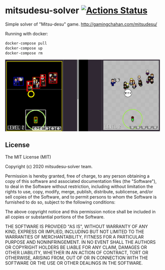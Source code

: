 # mitsudesu-solver [![Actions Status](https://github.com/naruhito/mitsudesu-solver/workflows/dockerhub/badge.svg)](https://github.com/naruhito/mitsudesu-solver/actions)

Simple solver of "Mitsu-desu" game. http://gamingchahan.com/mitsudesu/

Running with docker:

```
docker-compose pull
docker-compose up
docker-compose rm
```

![Level2](images/level2.png)

## License

The MIT License (MIT)

Copyright (c) 2020 mitsudesu-solver team.

Permission is hereby granted, free of charge, to any person obtaining a copy
of this software and associated documentation files (the "Software"), to deal
in the Software without restriction, including without limitation the rights
to use, copy, modify, merge, publish, distribute, sublicense, and/or sell
copies of the Software, and to permit persons to whom the Software is
furnished to do so, subject to the following conditions:

The above copyright notice and this permission notice shall be included in all
copies or substantial portions of the Software.

THE SOFTWARE IS PROVIDED "AS IS", WITHOUT WARRANTY OF ANY KIND, EXPRESS OR
IMPLIED, INCLUDING BUT NOT LIMITED TO THE WARRANTIES OF MERCHANTABILITY,
FITNESS FOR A PARTICULAR PURPOSE AND NONINFRINGEMENT. IN NO EVENT SHALL THE
AUTHORS OR COPYRIGHT HOLDERS BE LIABLE FOR ANY CLAIM, DAMAGES OR OTHER
LIABILITY, WHETHER IN AN ACTION OF CONTRACT, TORT OR OTHERWISE, ARISING FROM,
OUT OF OR IN CONNECTION WITH THE SOFTWARE OR THE USE OR OTHER DEALINGS IN THE
SOFTWARE.
